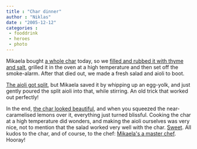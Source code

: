 ```yaml
---
title : "Char dinner"
author : "Niklas"
date : "2005-12-12"
categories : 
 - fooddrink
 - heroes
 - photo
---
```


Mikaela bought [a whole char](http://flickr.com/photos/pivic/72914596) today, so we [filled and rubbed it with thyme and salt](http://flickr.com/photos/pivic/72914710), grilled it in the oven at a high temperature and then set off the smoke-alarm. After that died out, we made a fresh salad and aioli to boot.

[The aioli got split](http://flickr.com/photos/pivic/72914497), but Mikaela saved it by whipping up an egg-yolk, and just gently poured the split aioli into that, while stirring. An old trick that worked out perfectly!

In the end, [the char looked beautiful](http://flickr.com/photos/pivic/72915154), and when you squeezed the near-caramelised lemons over it, everything just turned blissful. Cooking the char at a high temperature did wonders, and making the aioli ourselves was very nice, not to mention that the salad worked very well with the char. [Sweet](http://flickr.com/photos/pivic/72915251). All kudos to the char, and of course, to the chef: [Mikaela's a master chef](http://flickr.com/photos/pivic/72914823). Hooray!
